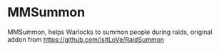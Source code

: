 # MMSummon
MMSummon, helps Warlocks to summon people during raids, original addon from https://github.com/isitLoVe/RaidSummon
